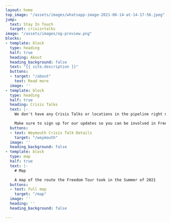 ```yaml
---
layout: home
top_image: "/assets/images/whatsapp-image-2021-06-14-at-14-17-56.jpeg"
jump:
  text: Stay In Touch
  target: crisis+talks
image: "/assets/images/og-preview.png"
blocks:
- template: block
  type: heading
  half: true
  heading: About
  heading_background: false
  text: "{{ site.description }}"
  buttons:
  - target: "/about"
    text: Read more
  image: ''
- template: block
  type: heading
  half: true
  heading: Crisis Talks
  text: |-
    We don't have any Crisis Talks or locations in the pipeline right now.

    Make sure to sign up for our updates so you can be involved in Freedom Tour Part 2!
  buttons:
  - text: Weymouth Crisis Talk Details
    target: "/weymouth"
  image: ''
  heading_background: false
- template: block
  type: map
  half: true
  text: |-
    # Map

    A map of the route the Freedom Tour took in the Summer of 2021
  buttons:
  - text: Full map
    target: "/map"
  image: ''
  heading: ''
  heading_background: false

---
```

